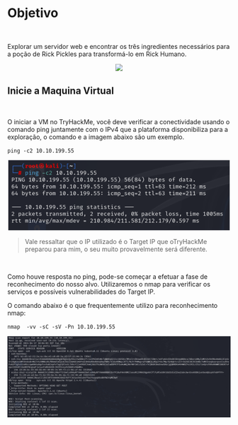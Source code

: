 <h1>Objetivo</h1>
<br>

Explorar um servidor web e encontrar os três ingredientes necessários para a poção de Rick Pickles para transformá-lo em Rick Humano.</p>

<p align="center">
  <img width="200" src="https://media4.giphy.com/media/v1.Y2lkPTc5MGI3NjExNzZtZ3kwOG9vb2hoanc5M3dreWU4bDZsMXp6azl4eG9tNGl5a3JjbyZlcD12MV9pbnRlcm5hbF9naWZfYnlfaWQmY3Q9Zw/JmPenP1svctdfDCEHi/giphy.gif">
</p>

<h2>Inicie a Maquina Virtual</h2>
<br>

O iniciar a VM no TryHackMe, você deve verificar a conectividade usando o comando ping juntamente com o IPv4 que a plataforma disponibiliza para a exploração, o comando e a imagem abaixo são um exemplo.</p>
```
ping -c2 10.10.199.55
```
<p align="center">
  <img width="500" src="https://github.com/mtsXD/CTF/blob/main/IMG/comando_ping.png?raw=true">
</p>

>
>Vale ressaltar que o IP utilizado é o Target IP que oTryHackMe preparou para mim, o seu muito provavelmente será diferente.
<br>

Como houve resposta no ping, pode-se começar a efetuar a fase de reconhecimento do nosso alvo. Utilizaremos o nmap para verificar os serviços e possíveis vulnerabilidades do Target IP.</p>
O comando abaixo é o que frequentemente utilizo para reconhecimento nmap:</p>
```
nmap  -vv -sC -sV -Pn 10.10.199.55
```

<p align="center">
  <img src="https://github.com/mtsXD/CTF/blob/main/IMG/nmap-rickpickle.png?raw=true">
</p>
